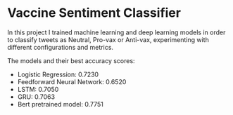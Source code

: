 # Vaccine Sentiment Classifier
In this project I trained machine learning and deep learning models in order to classify tweets as Neutral, Pro-vax or Anti-vax, experimenting with different configurations and metrics.

The models and their best accuracy scores:
- Logistic Regression: 0.7230
- Feedforward Neural Network: 0.6520
- LSTM: 0.7050
- GRU: 0.7063
- Bert pretrained model: 0.7751
